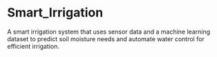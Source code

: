 # Smart_Irrigation
A smart irrigation system that uses sensor data and a machine learning dataset to predict soil moisture needs and automate water control for efficient irrigation.
